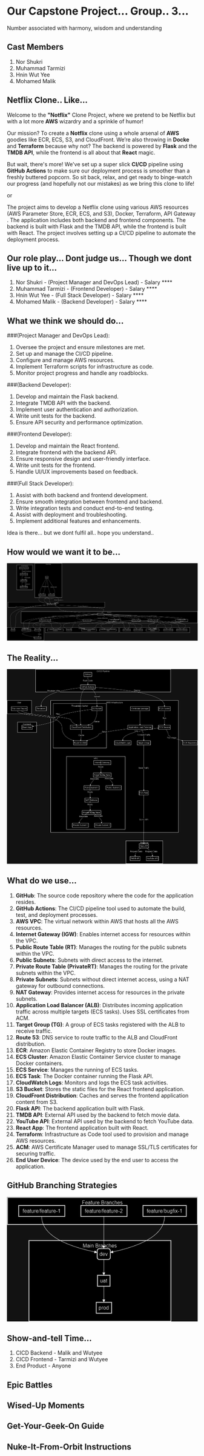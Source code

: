 # Our Capstone Project... Group.. 3...

Number associated with harmony, wisdom and understanding

## Cast Members

1. Nor Shukri
2. Muhammad Tarmizi
3. Hnin Wut Yee
4. Mohamed Malik

## Netflix Clone.. Like...

Welcome to the **"Notflix"** Clone Project, where we pretend to be Netflix but with a lot more **AWS** wizardry and a sprinkle of humor!

Our mission? To create a **Notflix** clone using a whole arsenal of **AWS** goodies like ECR, ECS, S3, and CloudFront. We’re also throwing in **Docke** and **Terraform** because why not? The backend is powered by **Flask** and the **TMDB API**, while the frontend is all about that **React** magic.

But wait, there's more! We've set up a super slick **CI/CD** pipeline using **GitHub Actions** to make sure our deployment process is smoother than a freshly buttered popcorn. So sit back, relax, and get ready to binge-watch our progress (and hopefully not our mistakes) as we bring this clone to life!

or

The project aims to develop a Netflix clone using various AWS resources (AWS Parameter Store, ECR, ECS, and S3), Docker, Terraform, API Gateway . The application includes both backend and frontend components. The backend is built with Flask and the TMDB API, while the frontend is built with React. The project involves setting up a CI/CD pipeline to automate the deployment process.


## Our role play... Dont judge us... Though we dont live up to it...
1. Nor Shukri - (Project Manager and DevOps Lead) - Salary ****
2. Muhammad Tarmizi - (Frontend Developer) - Salary ****
3. Hnin Wut Yee - (Full Stack Developer) - Salary ****
4. Mohamed Malik - (Backend Developer) - Salary ****

## What we think we should do...
###(Project Manager and DevOps Lead):
1. Oversee the project and ensure milestones are met.
2. Set up and manage the CI/CD pipeline.
3. Configure and manage AWS resources.
4. Implement Terraform scripts for infrastructure as code.
5. Monitor project progress and handle any roadblocks.

###(Backend Developer):
1. Develop and maintain the Flask backend.
2. Integrate TMDB API with the backend.
3. Implement user authentication and authorization.
4. Write unit tests for the backend.
5. Ensure API security and performance optimization.

###(Frontend Developer):
1. Develop and maintain the React frontend.
2. Integrate frontend with the backend API.
3. Ensure responsive design and user-friendly interface.
4. Write unit tests for the frontend.
5. Handle UI/UX improvements based on feedback.

###(Full Stack Developer):
1. Assist with both backend and frontend development.
2. Ensure smooth integration between frontend and backend.
3. Write integration tests and conduct end-to-end testing.
4. Assist with deployment and troubleshooting.
5. Implement additional features and enhancements.

Idea is there... but we dont fulfil all.. hope you understand..

## How would we want it to be...
![alt text](infrastructure/diagrams/Diagram1-1.png)

## The Reality...
![alt text](infrastructure/diagrams/Diagram2.png)

## What do we use...
1. **GitHub**: The source code repository where the code for the application resides.
2. **GitHub Actions**: The CI/CD pipeline tool used to automate the build, test, and deployment processes.
3. **AWS VPC**: The virtual network within AWS that hosts all the AWS resources.
4. **Internet Gateway (IGW)**: Enables internet access for resources within the VPC.
5. **Public Route Table (RT)**: Manages the routing for the public subnets within the VPC.
6. **Public Subnets**: Subnets with direct access to the internet.
7. **Private Route Table (PrivateRT)**: Manages the routing for the private subnets within the VPC.
8. **Private Subnets**: Subnets without direct internet access, using a NAT gateway for outbound connections.
9. **NAT Gateway**: Provides internet access for resources in the private subnets.
10. **Application Load Balancer (ALB)**: Distributes incoming application traffic across multiple targets (ECS tasks). Uses SSL certificates from ACM.
11. **Target Group (TG)**: A group of ECS tasks registered with the ALB to receive traffic.
12. **Route 53**: DNS service to route traffic to the ALB and CloudFront distribution.
13. **ECR**: Amazon Elastic Container Registry to store Docker images.
14. **ECS Cluster**: Amazon Elastic Container Service cluster to manage Docker containers.
15. **ECS Service**: Manages the running of ECS tasks.
16. **ECS Task**: The Docker container running the Flask API.
17. **CloudWatch Logs**: Monitors and logs the ECS task activities.
18. **S3 Bucket**: Stores the static files for the React frontend application.
19. **CloudFront Distribution**: Caches and serves the frontend application content from S3.
20. **Flask API**: The backend application built with Flask.
21. **TMDB API**: External API used by the backend to fetch movie data.
22. **YouTube API**: External API used by the backend to fetch YouTube data.
23. **React App**: The frontend application built with React.
24. **Terraform**: Infrastructure as Code tool used to provision and manage AWS resources.
25. **ACM**: AWS Certificate Manager used to manage SSL/TLS certificates for securing traffic.
26. **End User Device**: The device used by the end user to access the application.

## GitHub Branching Strategies
![alt text](infrastructure/diagrams/Diagram3.png)



## Show-and-tell Time...
1. CICD Backend - Malik and Wutyee
2. CICD Frontend - Tarmizi and Wutyee
3. End Product - Anyone

## Epic Battles

## Wised-Up Moments

## Get-Your-Geek-On Guide

## Nuke-It-From-Orbit Instructions

